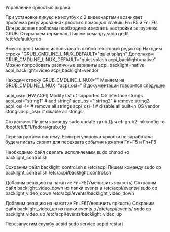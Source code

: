 Управление яркостью экрана

При установке линукс на ноутбук с 2 видеокартами возникает проблема регулирования яркости с помощью клавиш Fn+F5 и Fn+F6.
Для решения проблемы необходимо изменить настройки загрузчика GRUB.
Открываем терминал.
Пишем команду
sudo gedit /etc/default/grub

Вместо gedit можно использовать любой текстовый редактор
Находим строку "GRUB_CMDLINE_LINUX_DEFAULT="quiet splash"
Дополняем GRUB_CMDLINE_LINUX_DEFAULT="quiet splash acpi_backlight=native"
Можно попробовать различные варианты
acpi_backlight=native
acpi_backlight=video
acpi_backlight=vendor

Находим строку GRUB_CMDLINE_LINUX=""
Меняем на GRUB_CMDLINE_LINUX="acpi_osi="
В документации говорится следущее

acpi_osi=       [HW,ACPI] Modify list of supported OS interface strings
                        acpi_osi="string1"      # add string1
                        acpi_osi="!string2"     # remove string2
                        acpi_osi=!*             # remove all strings
                        acpi_osi=!              # disable all built-in OS vendor
                                                  strings
                        acpi_osi=               # disable all strings

Сохраняем.
Пишем команду 
sudo update-grub
Для efi
grub2-mkconfig -o /boot/efi/EFI/fedora/grub.cfg

Перезагружаем систему.
Если регулировка яркости не заработала будем писать скрипт для перехвата события нажатия Fn+F5 и Fn+F6
 
Необходимо файл сделать исполняемым 
sudo chmod +x backlight_control.sh

Сохраним файл backlight_control.sh в /etc/acpi
Пишем команду
sudo cp backlight_control.sh /etc/acpi/backlight_control.sh

Добавим реакцию на нажатие Fn+F5(Уменьшить яркость)
Сохраним файл backlight_video_down из папки events в /etc/acpi/events/
sudo cp backlight_video_down /etc/acpi/events/backlight_video_down

Добавим реакцию на нажатие Fn+F6(Увеличить яркость)
Сохраним файл backlight_video_up из папки events в /etc/acpi/events/
sudo cp backlight_video_up /etc/acpi/events/backlight_video_up

Перезапустим службу acpid
sudo service acpid restart 



